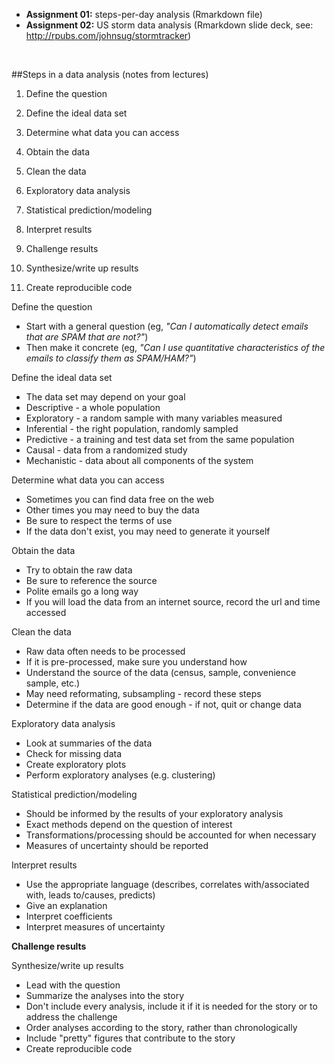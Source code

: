 - **Assignment 01:** steps-per-day analysis (Rmarkdown file)
- **Assignment 02:** US storm data analysis (Rmarkdown slide deck, see: http://rpubs.com/johnsug/stormtracker)

<br>

##Steps in a data analysis (notes from lectures)

1. Define the question

2. Define the ideal data set

3. Determine what data you can access

4. Obtain the data

5. Clean the data

6. Exploratory data analysis

7. Statistical prediction/modeling

8. Interpret results

9. Challenge results

10. Synthesize/write up results

11. Create reproducible code

Define the question
* Start with a general question (eg, *"Can I automatically detect emails that are SPAM that are not?"*)
* Then make it concrete (eg, *"Can I use quantitative characteristics of the emails to classify them as SPAM/HAM?"*) 

Define the ideal data set
* The data set may depend on your goal
* Descriptive - a whole population
* Exploratory - a random sample with many variables measured
* Inferential - the right population, randomly sampled
* Predictive - a training and test data set from the same population
* Causal - data from a randomized study
* Mechanistic - data about all components of the system

Determine what data you can access
* Sometimes you can find data free on the web
* Other times you may need to buy the data
* Be sure to respect the terms of use
* If the data don't exist, you may need to generate it yourself

Obtain the data
* Try to obtain the raw data
* Be sure to reference the source
* Polite emails go a long way
* If you will load the data from an internet source, record the url and time accessed

Clean the data
* Raw data often needs to be processed
* If it is pre-processed, make sure you understand how
* Understand the source of the data (census, sample, convenience sample, etc.)
* May need reformating, subsampling - record these steps
* Determine if the data are good enough - if not, quit or change data

Exploratory data analysis
* Look at summaries of the data
* Check for missing data
* Create exploratory plots
* Perform exploratory analyses (e.g. clustering) 

Statistical prediction/modeling
* Should be informed by the results of your exploratory analysis
* Exact methods depend on the question of interest
* Transformations/processing should be accounted for when necessary
* Measures of uncertainty should be reported

Interpret results
* Use the appropriate language (describes, correlates with/associated with, leads to/causes, predicts)
* Give an explanation
* Interpret coefficients
* Interpret measures of uncertainty

**Challenge results**

Synthesize/write up results
* Lead with the question
* Summarize the analyses into the story
* Don't include every analysis, include it if it is needed for the story or to address the challenge
* Order analyses according to the story, rather than chronologically
* Include "pretty" figures that contribute to the story
* Create reproducible code
